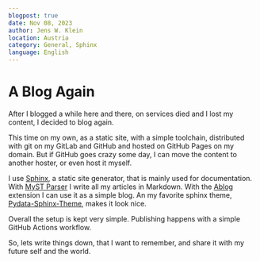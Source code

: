 ```yaml
---
blogpost: true
date: Nov 08, 2023
author: Jens W. Klein
location: Austria
category: General, Sphinx
language: English
---
```



# A Blog Again

After I blogged a while here and there, on services died and I lost my content, I decided to blog again.

This time on my own, as a static site, with a simple toolchain, distributed with git on my GitLab and GitHub and hosted on GitHub Pages on my domain.
But if GitHub goes crazy some day, I can move the content to another hoster, or even host it myself.

I use [Sphinx](https://www.sphinx-doc.org), a static site generator, that is mainly used for documentation.
With [MyST Parser](https://myst-parser.readthedocs.io) I write all my articles in Markdown.
With the [Ablog](https://ablog.readthedocs.io/) extension I can use it as a simple blog.
An my favorite sphinx theme, [Pydata-Sphinx-Theme](https://pydata-sphinx-theme.readthedocs.io/), makes it look nice.

Overall the setup is kept very simple.
Publishing happens with a simple GitHub Actions workflow.

So, lets write things down, that I want to remember, and share it with my future self and the world.
